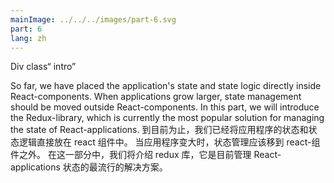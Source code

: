 ```yaml
---
mainImage: ../../../images/part-6.svg
part: 6
lang: zh
---
```


<div class="intro">
Div class“ intro”

So far, we have placed the application's state and state logic directly inside React-components. When applications grow larger, state management should be moved outside React-components. In this part, we will introduce the Redux-library, which is currently the most popular solution for managing the state of React-applications. 
到目前为止，我们已经将应用程序的状态和状态逻辑直接放在 react 组件中。 当应用程序变大时，状态管理应该移到 react-组件之外。 在这一部分中，我们将介绍 redux 库，它是目前管理 React-applications 状态的最流行的解决方案。

</div>

